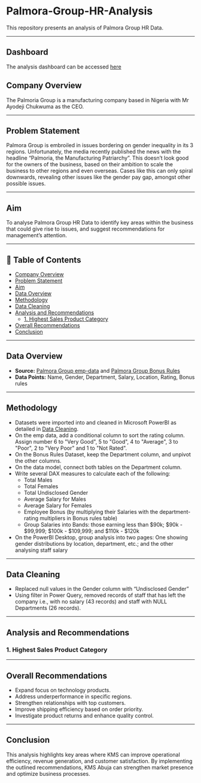 # Palmora-Group-HR-Analysis
This repository presents an analysis of Palmora Group HR Data.

---

## Dashboard
The analysis dashboard can be accessed [here]()  


## Company Overview
The Palmoria Group is a manufacturing company based in Nigeria with Mr Ayodeji Chukwuma as the CEO.

---

## Problem Statement
Palmora Group is embroiled in issues bordering on gender inequality in its 3 regions. Unfortunately, the media recently published the news with the headline “Palmoria, the Manufacturing Patriarchy”. This doesn’t look good for the owners of the business, based on their ambition to scale the business to other regions and even overseas. Cases like this can only spiral downwards, revealing other issues like the gender pay gap, amongst other possible issues.  

---

## Aim  
To analyse Palmora Group HR Data to identify key areas within the business that could give rise to issues, and suggest recommendations for management’s attention.  

---

## 📁 Table of Contents
- [Company Overview](#company-overview)
- [Problem Statement](#problem-statement)
- [Aim](#aim)
- [Data Overview](#data-overview)  
- [Methodology](#methodology)
- [Data Cleaning](#data-cleaning)
- [Analysis and Recommendations](#analysis-and-recommendations)  
  - [1. Highest Sales Product Category](#1-highest-sales-product-category)  
- [Overall Recommendations](#overall-recommendations)  
- [Conclusion](#conclusion)  

---

## Data Overview
- **Source:** [Palmora Group emp-data](https://github.com/judeonuh/Palmora-Group-HR-Analysis/blob/main/Palmoria%20Group%20emp-data.csv) and [Palmora Group Bonus Rules](https://github.com/judeonuh/Palmora-Group-HR-Analysis/blob/main/Palmoria%20Group%20Bonus%20Rules.xlsx)  
- **Data Points:** Name,	Gender,	Department,	Salary,	Location,	Rating, Bonus rules  

---

## Methodology
- Datasets were imported into and cleaned in Microsoft PowerBI as detailed in [Data Cleaning](#data-cleaning).
- On the emp data, add a conditional column to sort the rating column. Assign number 6 to "Very Good", 5 to "Good", 4 to "Average", 3 to "Poor", 2 to "Very Poor" and 1 to "Not Rated".
- On the Bonus Rules Dataset, keep the Department column, and unpivot the other columns.
- On the data model, connect both tables on the Department column.
- Write several DAX measures to calculate each of the following:
  * Total Males
  * Total Females
  * Total Undisclosed Gender
  * Average Salary for Males
  * Average Salary for Females
  * Employee Bonus (by multiplying their Salaries with the department-rating multipliers in Bonus rules table)
  * Group Salaries into Bands: those earning less than $90k; $90k - $99,999; $100k - $109,999; and $110k - $120k
- On the PowerBI Desktop, group analysis into two pages: One showing gender distributions by location, department, etc.; and the other analysing staff salary

---

## Data Cleaning  
- Replaced null values in the Gender column with “Undisclosed Gender”
- Using filter in Power Query, removed records of staff that has left the company i.e., with no salary (43 records) and staff with NULL Departments (26 records).


---

## Analysis and Recommendations

### 1. Highest Sales Product Category

---

## Overall Recommendations
- Expand focus on technology products.  
- Address underperformance in specific regions.  
- Strengthen relationships with top customers.  
- Improve shipping efficiency based on order priority.  
- Investigate product returns and enhance quality control.  

---

## Conclusion
This analysis highlights key areas where KMS can improve operational efficiency, revenue generation, and customer satisfaction. By implementing the outlined recommendations, KMS Abuja can strengthen market presence and optimize business processes.
